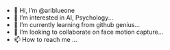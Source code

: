 - 👋 Hi, I’m @ariblueone
- 👀 I’m interested in AI, Psychology...
- 🌱 I’m currently learning from github genius...
- 💞️ I’m looking to collaborate on face motion capture...
- 📫 How to reach me ...

<!---
ariblueone/ariblueone is a ✨ special ✨ repository because its `README.md` (this file) appears on your GitHub profile.
You can click the Preview link to take a look at your changes.
--->
